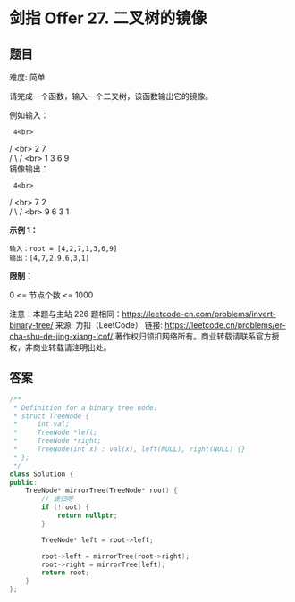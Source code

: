 # 剑指 Offer 27. 二叉树的镜像
 ## 题目 
难度: 简单

请完成一个函数，输入一个二叉树，该函数输出它的镜像。

例如输入：

     4<br>
   /   \<br>
  2     7<br>
 / \   / \<br>
1   3 6   9<br>
镜像输出：

     4<br>
   /   \<br>
  7     2<br>
 / \   / \<br>
9   6 3   1

 

**示例 1：**

```
输入：root = [4,2,7,1,3,6,9]
输出：[4,7,2,9,6,3,1]

```




**限制：**

0 <= 节点个数 <= 1000

注意：本题与主站 226 题相同：<a href="https://leetcode-cn.com/problems/invert-binary-tree/">https://leetcode-cn.com/problems/invert-binary-tree/</a>
来源: 力扣（LeetCode）
链接: https://leetcode.cn/problems/er-cha-shu-de-jing-xiang-lcof/
著作权归领扣网络所有。商业转载请联系官方授权，非商业转载请注明出处。

## 答案

```c++
/**
 * Definition for a binary tree node.
 * struct TreeNode {
 *     int val;
 *     TreeNode *left;
 *     TreeNode *right;
 *     TreeNode(int x) : val(x), left(NULL), right(NULL) {}
 * };
 */
class Solution {
public:
    TreeNode* mirrorTree(TreeNode* root) {
        // 递归呀
        if (!root) {
            return nullptr;
        }

        TreeNode* left = root->left;

        root->left = mirrorTree(root->right);
        root->right = mirrorTree(left);
        return root;
    }
};
```

